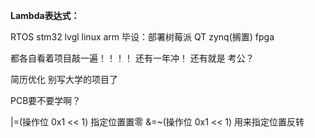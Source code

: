**Lambda表达式：**

RTOS 
stm32
lvgl
linux 
arm
毕设：部署树莓派
QT
zynq(搁置)
fpga


都各自看着项目敲一遍！！！！
还有一年冲！
还有就是 考公？

简历优化 别写大学的项目了

PCB要不要学啊？

|=(操作位 0x1 << 1)   指定位置置零
&=~(操作位 0x1 << 1)  用来指定位置反转
